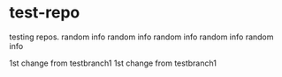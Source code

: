 # test-repo
testing repos.
random info
random info
random info
random info
random info


1st change from testbranch1
1st change from testbranch1